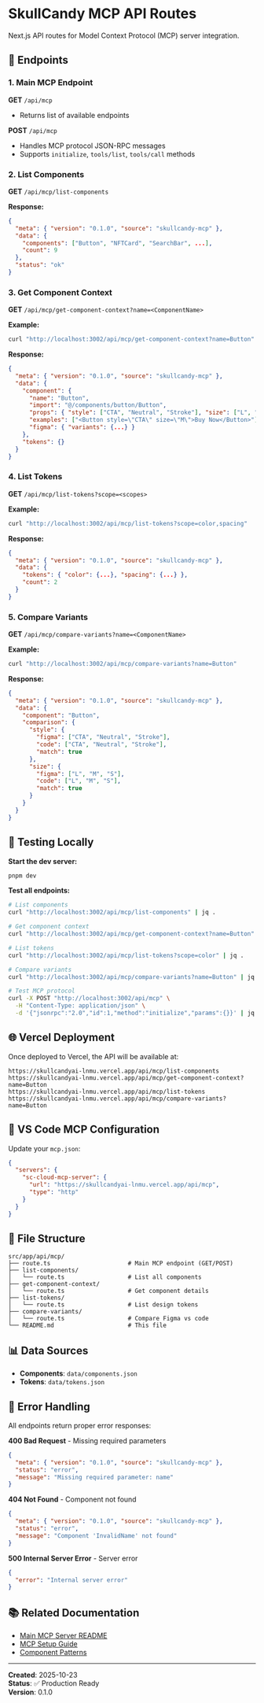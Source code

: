 # SkullCandy MCP API Routes

Next.js API routes for Model Context Protocol (MCP) server integration.

## 🚀 Endpoints

### 1. Main MCP Endpoint
**GET** `/api/mcp`
- Returns list of available endpoints

**POST** `/api/mcp`
- Handles MCP protocol JSON-RPC messages
- Supports `initialize`, `tools/list`, `tools/call` methods

### 2. List Components
**GET** `/api/mcp/list-components`

**Response:**
```json
{
  "meta": { "version": "0.1.0", "source": "skullcandy-mcp" },
  "data": {
    "components": ["Button", "NFTCard", "SearchBar", ...],
    "count": 9
  },
  "status": "ok"
}
```

### 3. Get Component Context
**GET** `/api/mcp/get-component-context?name=<ComponentName>`

**Example:**
```bash
curl "http://localhost:3002/api/mcp/get-component-context?name=Button"
```

**Response:**
```json
{
  "meta": { "version": "0.1.0", "source": "skullcandy-mcp" },
  "data": {
    "component": {
      "name": "Button",
      "import": "@/components/button/Button",
      "props": { "style": ["CTA", "Neutral", "Stroke"], "size": ["L", "M", "S"] },
      "examples": ["<Button style=\"CTA\" size=\"M\">Buy Now</Button>"],
      "figma": { "variants": {...} }
    },
    "tokens": {}
  }
}
```

### 4. List Tokens
**GET** `/api/mcp/list-tokens?scope=<scopes>`

**Example:**
```bash
curl "http://localhost:3002/api/mcp/list-tokens?scope=color,spacing"
```

**Response:**
```json
{
  "meta": { "version": "0.1.0", "source": "skullcandy-mcp" },
  "data": {
    "tokens": { "color": {...}, "spacing": {...} },
    "count": 2
  }
}
```

### 5. Compare Variants
**GET** `/api/mcp/compare-variants?name=<ComponentName>`

**Example:**
```bash
curl "http://localhost:3002/api/mcp/compare-variants?name=Button"
```

**Response:**
```json
{
  "meta": { "version": "0.1.0", "source": "skullcandy-mcp" },
  "data": {
    "component": "Button",
    "comparison": {
      "style": {
        "figma": ["CTA", "Neutral", "Stroke"],
        "code": ["CTA", "Neutral", "Stroke"],
        "match": true
      },
      "size": {
        "figma": ["L", "M", "S"],
        "code": ["L", "M", "S"],
        "match": true
      }
    }
  }
}
```

## 🧪 Testing Locally

**Start the dev server:**
```bash
pnpm dev
```

**Test all endpoints:**
```bash
# List components
curl "http://localhost:3002/api/mcp/list-components" | jq .

# Get component context
curl "http://localhost:3002/api/mcp/get-component-context?name=Button" | jq .

# List tokens
curl "http://localhost:3002/api/mcp/list-tokens?scope=color" | jq .

# Compare variants
curl "http://localhost:3002/api/mcp/compare-variants?name=Button" | jq .

# Test MCP protocol
curl -X POST "http://localhost:3002/api/mcp" \
  -H "Content-Type: application/json" \
  -d '{"jsonrpc":"2.0","id":1,"method":"initialize","params":{}}' | jq .
```

## 🌐 Vercel Deployment

Once deployed to Vercel, the API will be available at:
```
https://skullcandyai-lnmu.vercel.app/api/mcp/list-components
https://skullcandyai-lnmu.vercel.app/api/mcp/get-component-context?name=Button
https://skullcandyai-lnmu.vercel.app/api/mcp/list-tokens
https://skullcandyai-lnmu.vercel.app/api/mcp/compare-variants?name=Button
```

## 🔧 VS Code MCP Configuration

Update your `mcp.json`:
```json
{
  "servers": {
    "sc-cloud-mcp-server": {
      "url": "https://skullcandyai-lnmu.vercel.app/api/mcp",
      "type": "http"
    }
  }
}
```

## 📁 File Structure

```
src/app/api/mcp/
├── route.ts                      # Main MCP endpoint (GET/POST)
├── list-components/
│   └── route.ts                  # List all components
├── get-component-context/
│   └── route.ts                  # Get component details
├── list-tokens/
│   └── route.ts                  # List design tokens
├── compare-variants/
│   └── route.ts                  # Compare Figma vs code
└── README.md                     # This file
```

## 📊 Data Sources

- **Components**: `data/components.json`
- **Tokens**: `data/tokens.json`

## 🚨 Error Handling

All endpoints return proper error responses:

**400 Bad Request** - Missing required parameters
```json
{
  "meta": { "version": "0.1.0", "source": "skullcandy-mcp" },
  "status": "error",
  "message": "Missing required parameter: name"
}
```

**404 Not Found** - Component not found
```json
{
  "meta": { "version": "0.1.0", "source": "skullcandy-mcp" },
  "status": "error",
  "message": "Component 'InvalidName' not found"
}
```

**500 Internal Server Error** - Server error
```json
{
  "error": "Internal server error"
}
```

## 📚 Related Documentation

- [Main MCP Server README](../../../../scripts/mcp/README.md)
- [MCP Setup Guide](../../../../docs/setup/MCP_UNIFIED_SERVER.md)
- [Component Patterns](../../../../.github/instructions/component-patterns.instructions.md)

---

**Created**: 2025-10-23  
**Status**: ✅ Production Ready  
**Version**: 0.1.0
